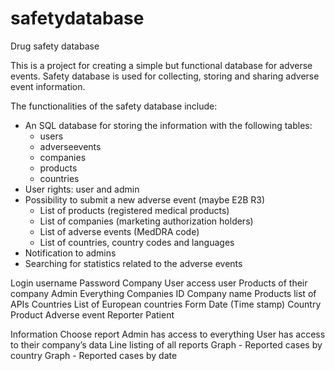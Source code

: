 # safetydatabase
Drug safety database

This is a project for creating a simple but functional database for adverse events. Safety database is used for collecting, storing and sharing adverse event information. 

The functionalities of the safety database include: 
- An SQL database for storing the information with the following tables: 
    - users
    - adverseevents
    - companies
    - products 
    - countries 
- User rights: user and admin
- Possibility to submit a new adverse event (maybe E2B R3)
    - List of products (registered medical products)
    - List of companies (marketing authorization holders)
    - List of adverse events (MedDRA code)
    - List of countries, country codes and languages
- Notification to admins
- Searching for statistics related to the adverse events 

Login
username 
Password
Company
User access
user
Products of their company
Admin
Everything
Companies
ID
Company name
Products
list of APIs 
Countries
List of European countries
Form
Date (Time stamp)
Country
Product
Adverse event 
Reporter 
Patient 

Information 
Choose report 
Admin has access to everything 
User has access to their company’s data
Line listing of all reports 
Graph - Reported cases by country
Graph - Reported cases by date
